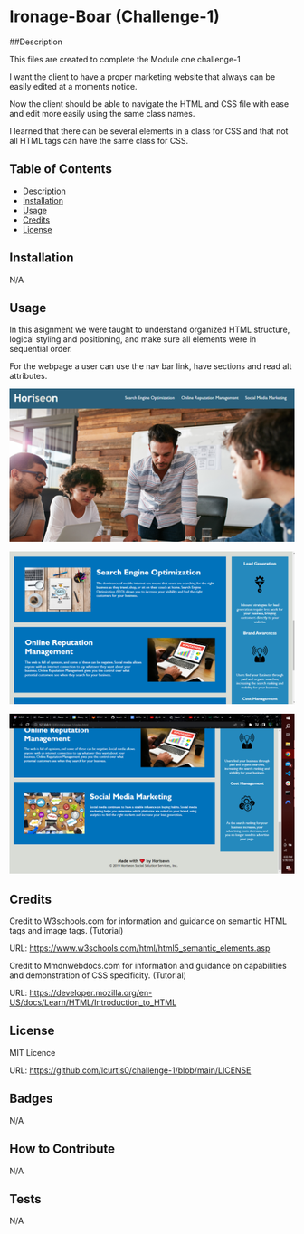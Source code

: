 # Ironage-Boar (Challenge-1)

##Description

This files are created to complete the Module one challenge-1

I want the client to have a proper marketing website that always can be easily edited at a moments notice.

Now the client should be able to navigate the HTML and CSS file with ease and edit more easily using the same class names.

I learned that there can be several elements in a class for CSS and that not all HTML tags can have the same class for CSS.

## Table of Contents 

- [Description](#Decription)
- [Installation](#installation)
- [Usage](#usage)
- [Credits](#credits)
- [License](#license)

## Installation

N/A

## Usage

In this asignment we were taught to understand organized HTML structure, logical styling and positioning, and make sure all elements were in sequential order.

For the webpage a user can use the nav bar link, have sections and read alt attributes.

![alttext](assets/images/Webpage%20(top).png)

![alttext](assets/images/Webpage%20(middle).png)

![alttext](assets/images/Webpage%20(bottom).png)

## Credits

Credit to W3schools.com for information and guidance on semantic HTML tags and image tags. (Tutorial)

URL: https://www.w3schools.com/html/html5_semantic_elements.asp

Credit to Mmdnwebdocs.com for information and guidance on capabilities and demonstration of CSS specificity. (Tutorial)

URL: https://developer.mozilla.org/en-US/docs/Learn/HTML/Introduction_to_HTML

## License

MIT Licence 

URL: https://github.com/lcurtis0/challenge-1/blob/main/LICENSE

## Badges

N/A

## How to Contribute

N/A

## Tests

N/A